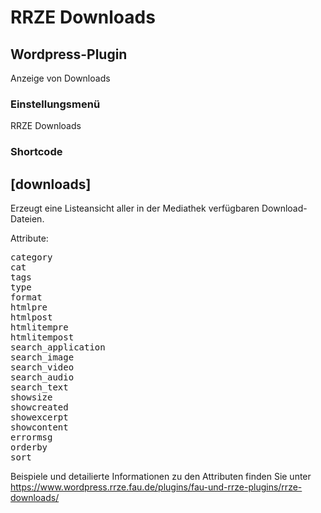 RRZE Downloads
=============

Wordpress-Plugin
----------------

Anzeige von Downloads

### Einstellungsmenü

RRZE Downloads

### Shortcode

[downloads]
------------------
Erzeugt eine Listeansicht aller in der Mediathek verfügbaren Download-Dateien.

Attribute:
<pre>
category
cat
tags
type
format
htmlpre
htmlpost
htmlitempre
htmlitempost
search_application
search_image
search_video
search_audio
search_text
showsize
showcreated
showexcerpt
showcontent
errormsg
orderby
sort
</pre>

Beispiele und detailierte Informationen zu den Attributen finden Sie unter <a href="https://www.wordpress.rrze.fau.de/plugins/fau-und-rrze-plugins/rrze-downloads/">https://www.wordpress.rrze.fau.de/plugins/fau-und-rrze-plugins/rrze-downloads/</a>
